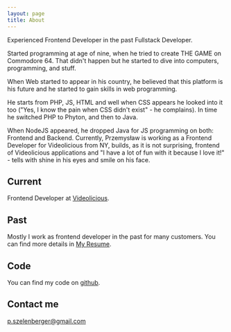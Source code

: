 ```yaml
---
layout: page
title: About
---
```


Experienced Frontend Developer in the past Fullstack Developer.

Started programming at age of nine, when he tried to create THE GAME on Commodore 64. That didn't happen but he started to dive into computers, programming, and stuff.

When Web started to appear in his country, he believed that this platform is his future and he started to gain skills in web programming.

He starts from PHP, JS, HTML and well when CSS appears he looked into it too ("Yes, I know the pain when CSS didn't exist" - he complains). In time he switched PHP to Phyton, and then to Java.

When NodeJS appeared, he dropped Java for JS programming on both: Frontend and Backend. Currently, Przemysław is working as a Frontend Developer for Videolicious from NY, builds, as it is not surprising, frontend of Videolicious applications and "I have a lot of fun with it because I love it!" - tells with shine in his eyes and smile on his face.

## Current

Frontend Developer at [Videolicious](https://videolicious.com).

## Past

Mostly I work as frontend developer in the past for many customers. You can find more details in [My Resume](/resume).

## Code

You can find my code on [github](https://github.com/th3mon).

## Contact me

[p.szelenberger@gmail.com](mailto:p.szelenberger@gmail.com)